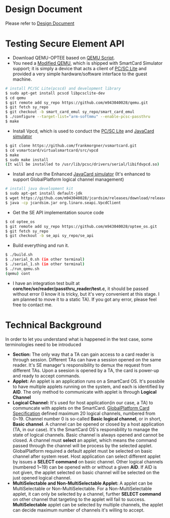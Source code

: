 Design Document
==========
Please refer to [Design Document]

Testing Secure Element API
==========
- Download QEMU-OPTEE based on [QEMU Script].
- You need a [Modified QEMU], which is shipped with SmartCard Simulator support; it is simply a device that acts a client of [PC/SC Lite] and provided a very simple hardware/software interface to the guest machine.
```sh
# install PC/SC Lite(pcscd) and development library
$ sudo apt-get install pcscd libpcsclite-dev
$ cd qemu
$ git remote add sy_repo https://github.com/m943040028/qemu.git
$ git fetch sy_repo
$ git checkout -b smart_card_emul sy_repo/smart_card_emul
$ ./configure --target-list="arm-softmmu" --enable-pcsc-passthru
$ make
```
- Install Vpcd, which is used to conduct the [PC/SC Lite] and [JavaCard simulator]
```sh
$ git clone https://github.com/frankmorgner/vsmartcard.git
$ cd vsmartcard/virtualsmartcard/src/vpcd
$ make
$ sudo make install
(It will be installed to /usr/lib/pcsc/drivers/serial/libifdvpcd.so)
```
- Install and run the Enhanced [JavaCard simulator] (It's enhanced to support GlobalPlatform logical channel management)
```sh
# install java development kit
$ sudo apt-get install default-jdk
$ wget https://github.com/m943040028/jcardsim/releases/download/release1/jcardsim.jar
$ java -cp jcardsim.jar org.linaro.seapi.VpcdClient
```
- Get the SE API implementation source code
```sh
$ cd optee_os
$ git remote add sy_repo https://github.com/m943040028/optee_os.git
$ git fetch sy_repo
$ git checkout -b se_api sy_repo/se_api
```
- Build everything and run it.
```sh
$ ./build.sh
$ ./serial_0.sh (in other terminal)
$ ./serial_1.sh (in other terminal)
$ ./run_qemu.sh
(qemu) cont
```
- I have an integration test built at **core/tee/se/reader/passthru_reader/test.c**, it should be passed without error (I know it is tricky, but it's very convenient at this stage. I am planned to move it to a static TA). If you got any error, please feel free to contact me.

Technical Background
==========
In order to let you understand what is happened in the test case, some terminologies need to be introduced
- **Section:** The only way that a TA can gain access to a card reader is through session. Different TAs can have a session opened on the same reader. It's SE manager's responsibility to demux the request from different TAs. Upon a seesion is opened by a TA, the card is power-up and ready to accept commands.
- **Applet:** An applet is an application runs on a SmartCard OS. It's possbile to have multiple applets running on the system, and each is identified by **AID**. The only method to communicate with applet is through **Logical Channel**
- **Logical Channel:** It's used for host application(in our case, a TA) to communcate with applets on the SmartCard. [GlobalPlatform Card Specification] defined maximum 20 logical channels, numbered from 0~19. Channel number 0 is so-called **Basic logical channel**, or in short, **Basic channel**. A channel can be opened or closed by a host application (TA, in our case). It's the SmartCard OS's responsbility to manage the state of logical channels. Basic channel is always opened and cannot be closed. A channel must **select** an applet, which means the command passed through the channel will be process by the selected applet. GlobalPlatform required a default applet must be selected on basic channel after system reset. Host application can select different applet by issues a **SELECT command** on basic channel. Other logical channels (numbered 1~19) can be opened with or without a given **AID**. If AID is not given, the applet selected on basic channel will be selected on the just opened logical channel.
- **MultiSelectable and Non-MultiSelectable Applet:** A applet can be MultiSelectable or Non-MultiSelectable. For a Non-MultiSelectable applet, it can only be selected by a channel, further **SELECT command** on other channel that targeting to the applet will fail to success. **MultiSelectable** applet can be selected by multiple channels, the applet can decide maximum number of channels it's willing to accept.


[QEMU Script]:https://github.com/OP-TEE/optee_os/blob/master/scripts/setup_qemu_optee.sh
[Modified QEMU]:https://github.com/m943040028/qemu/tree/smart_card_emul
[JavaCard simulator]:https://github.com/m943040028/jcardsim/tree/se_api
[PC/SC Lite]:https://pcsclite.alioth.debian.org/
[GlobalPlatform Card Specification]:http://www.globalplatform.org/specificationscard.asp
[Design Document]:https://docs.google.com/a/linaro.org/document/d/1SAjJIZfxgvVyC4If1udGUGSF5rrrr4caWDR-LLuc70A/edit?usp=sharing
